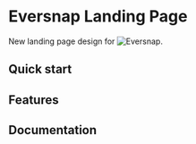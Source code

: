# Eversnap Landing Page

New landing page design for ![Eversnap](http://geteversnap.com).


## Quick start

## Features

## Documentation
